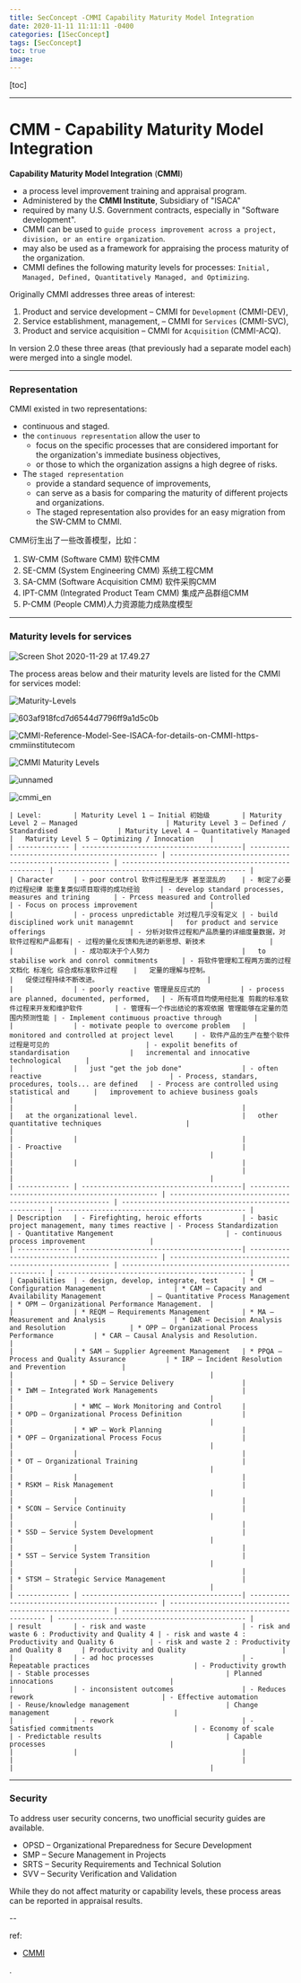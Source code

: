 ```yaml
---
title: SecConcept -CMMI Capability Maturity Model Integration
date: 2020-11-11 11:11:11 -0400
categories: [1SecConcept]
tags: [SecConcept]
toc: true
image:
---
```


[toc]

---


# CMM - Capability Maturity Model Integration

**Capability Maturity Model Integration** (**CMMI**)
- a process level improvement training and appraisal program.
- Administered by the **CMMI Institute**, Subsidiary of "ISACA"
- required by many U.S. Government contracts, especially in "Software development".
- CMMI can be used to `guide process improvement across a project, division, or an entire organization`.
- may also be used as a framework for appraising the process maturity of the organization.
- CMMI defines the following maturity levels for processes: `Initial, Managed, Defined, Quantitatively Managed, and Optimizing`.

Originally CMMI addresses three areas of interest:
1. Product and service development – CMMI for `Development` (CMMI-DEV),
2. Service establishment, management, – CMMI for `Services` (CMMI-SVC),
3. Product and service acquisition – CMMI for `Acquisition` (CMMI-ACQ).

In version 2.0 these three areas (that previously had a separate model each) were merged into a single model.

---
### Representation

CMMI existed in two representations:
- continuous and staged.
- the `continuous representation` allow the user to
  - focus on the specific processes that are considered important for the organization's immediate business objectives,
  - or those to which the organization assigns a high degree of risks.
- The `staged representation`
  - provide a standard sequence of improvements,
  - can serve as a basis for comparing the maturity of different projects and organizations.
  - The staged representation also provides for an easy migration from the SW-CMM to CMMI.

CMM衍生出了一些改善模型，比如：
1. SW-CMM (Software CMM) 软件CMM
2. SE-CMM (System Engineering CMM) 系统工程CMM
3. SA-CMM (Software Acquisition CMM) 软件采购CMM
4. IPT-CMM (Integrated Product Team CMM) 集成产品群组CMM
5. P-CMM (People CMM)人力资源能力成熟度模型


---

### Maturity levels for services


![Screen Shot 2020-11-29 at 17.49.27](https://i.imgur.com/QDfk30F.png)


The process areas below and their maturity levels are listed for the CMMI for services model:

![Maturity-Levels](https://i.imgur.com/elH9yam.png)

![603af918fcd7d6544d7796ff9a1d5c0b](https://i.imgur.com/SnxFuYq.png)

![CMMI-Reference-Model-See-ISACA-for-details-on-CMMI-https-cmmiinstitutecom](https://i.imgur.com/FE797lS.png)

![CMMI Maturity Levels](https://i.imgur.com/chmpr6v.jpg)

![unnamed](https://i.imgur.com/FOihQ30.png)

![cmmi_en](https://i.imgur.com/mAHa5Gk.png)

```
| Level:        | Maturity Level 1 – Initial 初始级        | Maturity Level 2 – Managed                      | Maturity Level 3 – Defined / Standardised               | Maturity Level 4 – Quantitatively Managed           |   Maturity Level 5 – Optimizing / Innocation    |
| ------------- | ----------------------------------------| ----------------------------------------------- | ------------------------------------------------------- | --------------------------------------------------- | ----------------------------------------------- |
| Character     | - poor control 软件过程是无序 甚至混乱的    | - 制定了必要的过程纪律 能重复类似项目取得的成功经验     | - develop standard processes, measures and trining      | - Prcess measured and Controlled                    | - Focus on process improvement                  |
|               | - process unpredictable 对过程几乎没有定义 | - build disciplined work unit managemnt         |   for product and service offerings                     | - 分析对软件过程和产品质量的详细度量数据，对软件过程和产品都有| - 过程的量化反馈和先进的新思想、新技术                |
|               | - 成功取决于个人努力                       |   to stabilise work and conrol commitments      | - 将软件管理和工程两方面的过程文档化 标准化 综合成标准软件过程    |   定量的理解与控制。                                   |   促使过程持续不断改进。                           |
|               | - poorly reactive 管理是反应式的          | - process are planned, documented, performed,   | - 所有项目均使用经批准 剪裁的标准软件过程来开发和维护软件        | - 管理有一个作出结论的客观依据 管理能够在定量的范围内预测性能 | - Implement contimuous proactive through        |   
|               | - motivate people to overcome problem   |   monitored and controlled at project level     | - 软件产品的生产在整个软件过程是可见的                        | - expolit benefits of standardisation               |   incremental and innocative technological      |   
|               |   just "get the job done"               | - often reactive                                | - Process, standars, procedures, tools... are defined   | - Process are controlled using statistical and      |   improvement to achieve business goals         |   
|               |                                         |                                                 |   at the organizational level.                          |   other quantitative techniques                     |                                                 |   
|               |                                         |                                                 | - Proactive                                             |                                                     |                                                 |   
|               |                                         |                                                 |                                                         |                                                     |                                                 |   
| ------------- | ----------------------------------------| ----------------------------------------------- | ------------------------------------------------------- | --------------------------------------------------- | ----------------------------------------------- |
| Description   | - Firefighting, heroic efforts          | - basic project management, many times reactive | - Process Standardization                               | - Quantitative Mangement                            | - continuous process improvement                |
| ------------- | ----------------------------------------| ----------------------------------------------- | ------------------------------------------------------- | --------------------------------------------------- | ----------------------------------------------- |
| Capabilities  | - design, develop, integrate, test      | * CM – Configuration Management                 | * CAM – Capacity and Availability Management            | – Quantitative Process Management                   | * OPM – Organizational Performance Management.  |
|               | * REQM – Requirements Management        | * MA – Measurement and Analysis                 | * DAR – Decision Analysis and Resolution                | * OPP – Organizational Process Performance          | * CAR – Causal Analysis and Resolution.         |
|               | * SAM – Supplier Agreement Management   | * PPQA – Process and Quality Assurance          | * IRP – Incident Resolution and Prevention              |                                                     |                                                 |  
|               | * SD – Service Delivery                 |                                                 | * IWM – Integrated Work Managements                     |                                                     |                                                 |
|               | * WMC – Work Monitoring and Control     |                                                 | * OPD – Organizational Process Definition               |                                                     |                                                 |   
|               | * WP – Work Planning                    |                                                 | * OPF – Organizational Process Focus                    |                                                     |                                                 |
|               |                                         |                                                 | * OT – Organizational Training                          |                                                     |                                                 |   
|               |                                         |                                                 | * RSKM – Risk Management                                |                                                     |                                                 |   
|               |                                         |                                                 | * SCON – Service Continuity                             |                                                     |                                                 |   
|               |                                         |                                                 | * SSD – Service System Development                      |                                                     |                                                 |   
|               |                                         |                                                 | * SST – Service System Transition                       |                                                     |                                                 |   
|               |                                         |                                                 | * STSM – Strategic Service Management                   |                                                     |                                                 |   
| ------------- | ----------------------------------------| ----------------------------------------------- | ------------------------------------------------------- | --------------------------------------------------- | ----------------------------------------------- |                                      
| result        | - risk and waste                        | - risk and waste 6 : Productivity and Quality 4 | - risk and waste 4 : Productivity and Quality 6         | - risk and waste 2 : Productivity and Quality 8     | Productivity and Quality                        |
|               | - ad hoc processes                      | - Repeatable practices                          | - Productivity growth                                   | - Stable processes                                  | Planned innocations                             |
|               | - inconsistent outcomes                 | - Reduces rework                                | - Effective automation                                  | - Reuse/knowledge management                        | Change management                               |
|               | - rework                                | - Satisfied commitments                         | - Economy of scale                                      | - Predictable results                               | Capable processes                               |
|               |                                         |                                                 |                                                         |                                                     |                                                 |   

```

---


### Security

To address user security concerns, two unofficial security guides are available.

* OPSD – Organizational Preparedness for Secure Development
* SMP – Secure Management in Projects
* SRTS – Security Requirements and Technical Solution
* SVV – Security Verification and Validation

While they do not affect maturity or capability levels, these process areas can be reported in appraisal results.


--


ref:
- [CMMI](https://www.cnblogs.com/NetPig/p/9882492.html)


.
